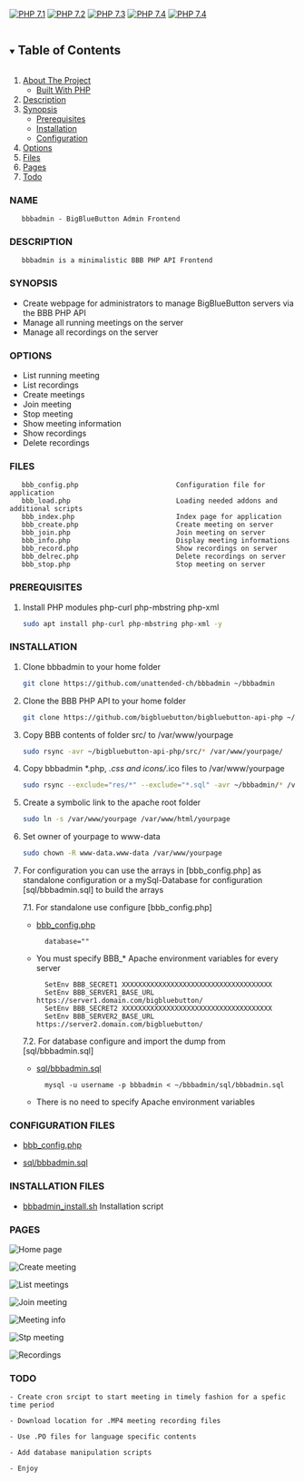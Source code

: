 [![PHP 7.1](https://img.shields.io/badge/php-7.1-f33.svg?style=flat-square)](https://php.net/)
[![PHP 7.2](https://img.shields.io/badge/php-7.2-f33.svg?style=flat-square)](https://php.net/)
[![PHP 7.3](https://img.shields.io/badge/php-7.3-f93.svg?style=flat-square)](https://php.net/)
[![PHP 7.4](https://img.shields.io/badge/php-7.4-9c9.svg?style=flat-square)](https://php.net/)
[![PHP 7.4](https://img.shields.io/badge/php-8.0-9c9.svg?style=flat-square)](https://php.net/)

<!-- TABLE OF CONTENTS -->
<details open="open">
  <summary><h2 style="display: inline-block">Table of Contents</h2></summary>
  <ol>
    <li>
      <a href="#">About The Project</a>
      <ul>
        <li><a href="#">Built With PHP</a></li>
      </ul>
    </li>
    <li>
      <a href="#description">Description</a>
    </li>
    <li>
      <a href="#Synopsis">Synopsis</a>
      <ul>
        <li><a href="#prerequisites">Prerequisites</a></li>
        <li><a href="#installation">Installation</a></li>
        <li><a href="#configuration">Configuration</a></li>
      </ul>
    </li>
    <li><a href="#options">Options</a></li>
    <li><a href="#files">Files</a></li>
    <li><a href="#pages">Pages</a></li>
    <li><a href="#todo">Todo</a></li>
  </ol>
</details>

### NAME

       bbbadmin - BigBlueButton Admin Frontend

### DESCRIPTION

       bbbadmin is a minimalistic BBB PHP API Frontend


### SYNOPSIS

   * Create webpage for administrators to manage BigBlueButton servers via the BBB PHP API
   * Manage all running meetings on the server
   * Manage all recordings on the server

### OPTIONS

   * List running meeting
   * List recordings
   * Create meetings
   * Join meeting
   * Stop meeting
   * Show meeting information
   * Show recordings
   * Delete recordings

### FILES

       bbb_config.php                        Configuration file for application
       bbb_load.php                          Loading needed addons and additional scripts
       bbb_index.php                         Index page for application
       bbb_create.php                        Create meeting on server
       bbb_join.php                          Join meeting on server
       bbb_info.php                          Display meeting informations
       bbb_record.php                        Show recordings on server
       bbb_delrec.php                        Delete recordings on server
       bbb_stop.php                          Stop meeting on server

### PREREQUISITES

1. Install PHP modules php-curl php-mbstring php-xml
   ```sh
   sudo apt install php-curl php-mbstring php-xml -y
   ```

### INSTALLATION

1. Clone bbbadmin to your home folder
   ```sh
   git clone https://github.com/unattended-ch/bbbadmin ~/bbbadmin
   ```
2. Clone the BBB PHP API to your home folder
   ```sh
   git clone https://github.com/bigbluebutton/bigbluebutton-api-php ~/bigbluebutton-api-php
   ```
3. Copy BBB contents of folder src/ to /var/www/yourpage
   ```sh
   sudo rsync -avr ~/bigbluebutton-api-php/src/* /var/www/yourpage/
   ```
4. Copy bbbadmin *.php, *.css and icons/*.ico files to /var/www/yourpage
   ```sh
   sudo rsync --exclude="res/*" --exclude="*.sql" -avr ~/bbbadmin/* /var/www/yourpage/
   ```
5. Create a symbolic link to the apache root folder
   ```sh
   sudo ln -s /var/www/yourpage /var/www/html/yourpage
   ```
6. Set owner of yourpage to www-data
   ```sh
   sudo chown -R www-data.www-data /var/www/yourpage
   ```
7. For configuration you can use the arrays in [bbb_config.php] as standalone configuration
   or a mySql-Database for configuration [sql/bbbadmin.sql] to build the arrays

   7.1. For standalone use configure [bbb_config.php]
   - [bbb_config.php](bbb_config.php)
     ```
       database=""
     ```
   - You must specify BBB_* Apache environment variables for every server
     ```
       SetEnv BBB_SECRET1 XXXXXXXXXXXXXXXXXXXXXXXXXXXXXXXXXXXXX
       SetEnv BBB_SERVER1_BASE_URL https://server1.domain.com/bigbluebutton/
       SetEnv BBB_SECRET2 XXXXXXXXXXXXXXXXXXXXXXXXXXXXXXXXXXXXX
       SetEnv BBB_SERVER2_BASE_URL https://server2.domain.com/bigbluebutton/
     ```
   7.2. For database configure and import the dump from [sql/bbbadmin.sql]
   - [sql/bbbadmin.sql](sql/bbbadmin.sql)
     ```
       mysql -u username -p bbbadmin < ~/bbbadmin/sql/bbbadmin.sql
     ```
   - There is no need to specify Apache environment variables


### CONFIGURATION FILES

- [bbb_config.php](bbb_config.php)

- [sql/bbbadmin.sql](sql/bbbadmin.sql)

### INSTALLATION FILES

- [bbbadmin_install.sh](res/bbbadmin_install.sh) Installation script

### PAGES

![Home page](res/bbb_index.png)

![Create meeting](res/bbb_create.png)

![List meetings](res/bbb_meetings.png)

![Join meeting](res/bbb_join.png)

![Meeting info](res/bbb_info.png)

![Stp meeting](res/bbb_stop.png)

![Recordings](res/bbb_record.png)

### TODO

    - Create cron srcipt to start meeting in timely fashion for a spefic time period

    - Download location for .MP4 meeting recording files

    - Use .PO files for language specific contents

    - Add database manipulation scripts

    - Enjoy


[bbbadmin_install.sh]: ./res/bbbadmin_install.sh
[bbb]: http://bigbluebutton.org/
